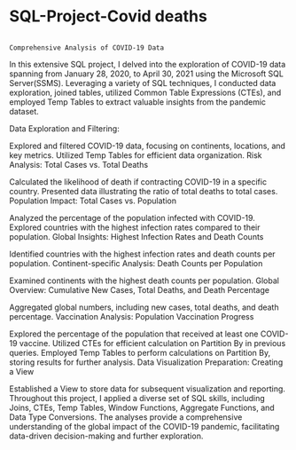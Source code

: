 # SQL-Project-Covid deaths

                                                                             Comprehensive Analysis of COVID-19 Data
In this extensive SQL project, I delved into the exploration of COVID-19 data spanning from January 28, 2020, to April 30, 2021 using the Microsoft SQL Server(SSMS). Leveraging a variety of SQL techniques, I conducted data exploration, joined tables, utilized Common Table Expressions (CTEs), and employed Temp Tables to extract valuable insights from the pandemic dataset.

Data Exploration and Filtering:

Explored and filtered COVID-19 data, focusing on continents, locations, and key metrics.
Utilized Temp Tables for efficient data organization.
Risk Analysis: Total Cases vs. Total Deaths

Calculated the likelihood of death if contracting COVID-19 in a specific country.
Presented data illustrating the ratio of total deaths to total cases.
Population Impact: Total Cases vs. Population

Analyzed the percentage of the population infected with COVID-19.
Explored countries with the highest infection rates compared to their population.
Global Insights: Highest Infection Rates and Death Counts

Identified countries with the highest infection rates and death counts per population.
Continent-specific Analysis: Death Counts per Population

Examined continents with the highest death counts per population.
Global Overview: Cumulative New Cases, Total Deaths, and Death Percentage

Aggregated global numbers, including new cases, total deaths, and death percentage.
Vaccination Analysis: Population Vaccination Progress

Explored the percentage of the population that received at least one COVID-19 vaccine.
Utilized CTEs for efficient calculation on Partition By in previous queries.
Employed Temp Tables to perform calculations on Partition By, storing results for further analysis.
Data Visualization Preparation: Creating a View

Established a View to store data for subsequent visualization and reporting.
Throughout this project, I applied a diverse set of SQL skills, including Joins, CTEs, Temp Tables, Window Functions, Aggregate Functions, and Data Type Conversions. The analyses provide a comprehensive understanding of the global impact of the COVID-19 pandemic, facilitating data-driven decision-making and further exploration.






